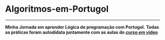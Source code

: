# Algoritmos-em-Portugol #
---
**Minha Jornada em aprender Lógica de programação com Portugol.**
**Todas as práticas foram autodidata juntamente com as aulas do [curso em video](https://www.cursoemvideo.com/)**

